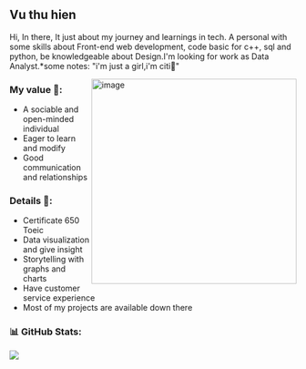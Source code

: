 ## Vu thu hien 

Hi, In there, It just about my journey and learnings in tech. A personal with some skills about Front-end web development, code basic for c++, sql and python, be knowledgeable about Design.I'm looking for work as Data Analyst.*some notes: "i'm just a girl,i'm citi🎀"

<img align="right" alt="image" src="[https://drive.google.com/file/d/1OAmgJ3TsCeHTHOXWwTj-EA5qrORdhNGL/view?usp=drive_link](https://drive.google.com/file/d/1OAmgJ3TsCeHTHOXWwTj-EA5qrORdhNGL/view)" width="360px"/>

### My value 🌱:

- A sociable and open-minded individual</br>
- Eager to learn and modify</br>
- Good communication and relationships</br>

### Details 📝: 

- Certificate 650 Toeic</br>
- Data visualization and give insight</br>
- Storytelling with graphs and charts</br>
- Have customer service experience
- Most of my projects are available down there

### 📊 GitHub Stats:
![](https://github-readme-stats.vercel.app/api/top-langs/?username=vthuhien&theme=nord&hide_border=false&include_all_commits=false&count_private=true&layout=compact)
